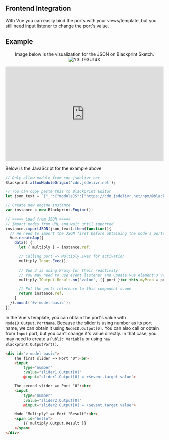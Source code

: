 ## Frontend Integration
With Vue you can easily bind the ports with your views/template, but you still need input listener to change the port's value.


## Example
<center>

Image below is the visualization for the JSON on Blackprint Sketch.
![Y3Lf93U14X](https://user-images.githubusercontent.com/11073373/184805845-ba6b13b4-fbc0-474c-b894-b6bcb40671e9.png)

</center>

<iframe height="300" style="width: 100%;" scrolling="no" title="Blackprint Engine + Vue" src="https://codepen.io/stefansarya/embed/YzaRGwv?default-tab=html%2Cresult" frameborder="no" loading="lazy" allowtransparency="true" allowfullscreen="true">
  See the Pen <a href="https://codepen.io/stefansarya/pen/YzaRGwv">
  Blackprint Engine + Vue</a> by StefansArya (<a href="https://codepen.io/stefansarya">@stefansarya</a>)
  on <a href="https://codepen.io">CodePen</a>.
</iframe>

Below is the JavaScript for the example above
```js
// Only allow module from cdn.jsdelivr.net  
Blackprint.allowModuleOrigin('cdn.jsdelivr.net');

// You can copy paste this to Blackprint Editor
let json_text = `{"_":{"moduleJS":["https://cdn.jsdelivr.net/npm/@blackprint/nodes@0.5/dist/nodes-console.mjs","https://cdn.jsdelivr.net/npm/@blackprint/nodes@0.5/dist/nodes-input.mjs","https://cdn.jsdelivr.net/npm/@blackprint/nodes@0.5/dist/nodes-example.mjs"]},"Console/Log":[{"i":0,"x":556,"y":109,"id":"logger"}],"Input/UI/SliderBox":[{"i":1,"x":86,"y":154,"id":"slider1","data":{"0":{"value":2,"min":-100,"max":100,"step":0.1}},"output":{"0":[{"i":2,"name":"A"}]}},{"i":4,"x":86,"y":193,"id":"slider2","data":{"0":{"value":2,"min":-100,"max":100,"step":0.1}},"output":{"0":[{"i":2,"name":"B"}]}}],"Example/Math/Multiply":[{"i":2,"x":326,"y":90,"id":"multiply","output":{"Result":[{"i":0,"name":"Any"}]}}],"Example/Button/Simple":[{"i":3,"x":49,"y":55,"output":{"Clicked":[{"i":2,"name":"Exec"}]}}]}`;

// Create new engine instance
var instance = new Blackprint.Engine();

// ===== Load from JSON =====
// Import nodes from URL and wait until imported
instance.importJSON(json_text).then(function(){
  // We need to import the JSON first before obtaining the node's ports
  Vue.createApp({
    data() {
	  let { multiply } = instance.ref;

      // Calling port => Multiply.Exec for activation
      multiply.Input.Exec();

      // Vue 3 is using Proxy for their reactivity
      // You may need to use event listener and update Vue element's value manually like:
      multiply.IOutput.Result.on('value', ({ port })=> this.myProp = port.value);

      // Put the ports reference to this component scope
      return instance.ref;
    }
  }).mount('#v-model-basic');
});
```

In the Vue's template, you can obtain the port's value with `NodeID.Output.PortName`. Because the slider is using number as its port name, we can obtain it using `NodeID.Output[0]`. You can also call or obtain from `Input` port, but you can't change it's value directly. In that case, you may need to create a `Public Variable` or using `new Blackprint.OutputPort()`.
```html
<div id="v-model-basic">
	The first slider => Port "0":<br>
	<input
		type="number"
		:value="slider1.Output[0]"
		@input="slider1.Output[0] = +$event.target.value">

	The second slider => Port "0":<br>
	<input
		type="number"
		:value="slider2.Output[0]"
		@input="slider2.Output[0] = +$event.target.value">

	Node "Multiply" => Port "Result":<br>
	<span id="hello">
		{{ multiply.Output.Result }}
	</span>
</div>
```